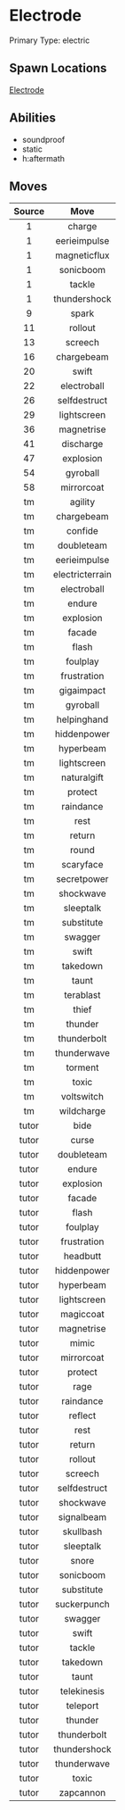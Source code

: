 # Electrode  
Primary Type: electric  
  
## Spawn Locations  
[Electrode](/data/spawn_presets/electrode.md)  
  
## Abilities  
  * soundproof
  * static
  * h:aftermath
  
  
## Moves  
  
| Source | Move |  
|:---:|:---:|  
| 1 | charge |  
| 1 | eerieimpulse |  
| 1 | magneticflux |  
| 1 | sonicboom |  
| 1 | tackle |  
| 1 | thundershock |  
| 9 | spark |  
| 11 | rollout |  
| 13 | screech |  
| 16 | chargebeam |  
| 20 | swift |  
| 22 | electroball |  
| 26 | selfdestruct |  
| 29 | lightscreen |  
| 36 | magnetrise |  
| 41 | discharge |  
| 47 | explosion |  
| 54 | gyroball |  
| 58 | mirrorcoat |  
| tm | agility |  
| tm | chargebeam |  
| tm | confide |  
| tm | doubleteam |  
| tm | eerieimpulse |  
| tm | electricterrain |  
| tm | electroball |  
| tm | endure |  
| tm | explosion |  
| tm | facade |  
| tm | flash |  
| tm | foulplay |  
| tm | frustration |  
| tm | gigaimpact |  
| tm | gyroball |  
| tm | helpinghand |  
| tm | hiddenpower |  
| tm | hyperbeam |  
| tm | lightscreen |  
| tm | naturalgift |  
| tm | protect |  
| tm | raindance |  
| tm | rest |  
| tm | return |  
| tm | round |  
| tm | scaryface |  
| tm | secretpower |  
| tm | shockwave |  
| tm | sleeptalk |  
| tm | substitute |  
| tm | swagger |  
| tm | swift |  
| tm | takedown |  
| tm | taunt |  
| tm | terablast |  
| tm | thief |  
| tm | thunder |  
| tm | thunderbolt |  
| tm | thunderwave |  
| tm | torment |  
| tm | toxic |  
| tm | voltswitch |  
| tm | wildcharge |  
| tutor | bide |  
| tutor | curse |  
| tutor | doubleteam |  
| tutor | endure |  
| tutor | explosion |  
| tutor | facade |  
| tutor | flash |  
| tutor | foulplay |  
| tutor | frustration |  
| tutor | headbutt |  
| tutor | hiddenpower |  
| tutor | hyperbeam |  
| tutor | lightscreen |  
| tutor | magiccoat |  
| tutor | magnetrise |  
| tutor | mimic |  
| tutor | mirrorcoat |  
| tutor | protect |  
| tutor | rage |  
| tutor | raindance |  
| tutor | reflect |  
| tutor | rest |  
| tutor | return |  
| tutor | rollout |  
| tutor | screech |  
| tutor | selfdestruct |  
| tutor | shockwave |  
| tutor | signalbeam |  
| tutor | skullbash |  
| tutor | sleeptalk |  
| tutor | snore |  
| tutor | sonicboom |  
| tutor | substitute |  
| tutor | suckerpunch |  
| tutor | swagger |  
| tutor | swift |  
| tutor | tackle |  
| tutor | takedown |  
| tutor | taunt |  
| tutor | telekinesis |  
| tutor | teleport |  
| tutor | thunder |  
| tutor | thunderbolt |  
| tutor | thundershock |  
| tutor | thunderwave |  
| tutor | toxic |  
| tutor | zapcannon |  
  
